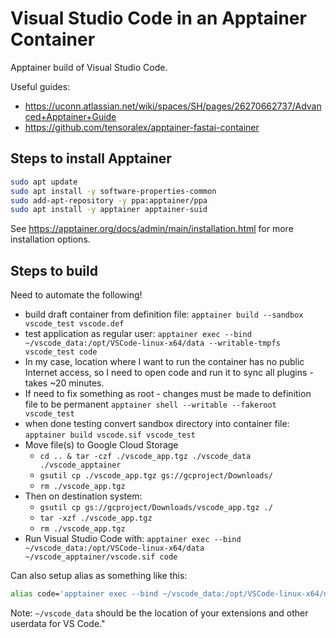 # Visual Studio Code in an Apptainer Container

Apptainer build of Visual Studio Code.

Useful guides:

* https://uconn.atlassian.net/wiki/spaces/SH/pages/26270662737/Advanced+Apptainer+Guide
* https://github.com/tensoralex/apptainer-fastai-container

## Steps to install Apptainer

```bash
sudo apt update
sudo apt install -y software-properties-common
sudo add-apt-repository -y ppa:apptainer/ppa
sudo apt install -y apptainer apptainer-suid
```

See https://apptainer.org/docs/admin/main/installation.html for more installation options.

## Steps to build

Need to automate the following!

* build draft container from definition file: `apptainer build --sandbox vscode_test vscode.def`
* test application as regular user:
`apptainer exec --bind ~/vscode_data:/opt/VSCode-linux-x64/data --writable-tmpfs vscode_test code`
* In my case, location where I want to run the container has no public Internet access, so I need to open code and run it to sync all plugins - takes ~20 minutes.
* If need to fix something as root - changes must be made to definition file to be permanent
`apptainer shell --writable --fakeroot vscode_test`
* when done testing convert sandbox directory into container file: `apptainer build vscode.sif vscode_test`
* Move file(s) to Google Cloud Storage
  * `cd .. & tar -czf ./vscode_app.tgz ./vscode_data ./vscode_apptainer`
  * `gsutil cp ./vscode_app.tgz gs://gcproject/Downloads/`
  * `rm ./vscode_app.tgz`
* Then on destination system:
  * `gsutil cp gs://gcproject/Downloads/vscode_app.tgz ./`
  * `tar -xzf ./vscode_app.tgz`
  * `rm ./vscode_app.tgz`
* Run Visual Studio Code with: `apptainer exec --bind ~/vscode_data:/opt/VSCode-linux-x64/data ~/vscode_apptainer/vscode.sif code`

Can also setup alias as something like this:

```bash
alias code='apptainer exec --bind ~/vscode_data:/opt/VSCode-linux-x64/data --writable-tmpfs ~/vscode_apptainer/vscode.sif code'
```

Note: `~/vscode_data` should be the location of your extensions and other userdata for VS Code."
